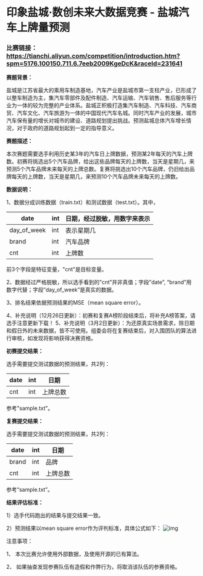 #  印象盐城·数创未来大数据竞赛 - 盐城汽车上牌量预测

### 比赛链接：https://tianchi.aliyun.com/competition/introduction.htm?spm=5176.100150.711.6.7eeb2009KgeDcK&raceId=231641

**赛题背景：**

盐城是江苏省最大的乘用车制造基地，汽车产业是盐城市第一支柱产业，已形成了以整车制造为主，集汽车零部件及配件制造、汽车运输、汽车销售、售后服务等行业为一体的较为完整的产业体系。盐城正积极打造集汽车制造、汽车科技、汽车商贸、汽车文化、汽车旅游为一体的中国现代汽车名城。同时汽车产业的发展，城市汽车保有量的增长对城市的建设、道路规划提出挑战。预测盐城总体汽车增长情况，对于政府的道路规划起到一定的指导意义。

**赛题描述：**

本次赛题需要选手利用历史某3年的汽车日上牌数据，预测某2年每天的汽车上牌数。初赛将挑选出5个汽车品牌，给出这些品牌每天的上牌数，当天是星期几，来预测5个汽车品牌未来每天的上牌总数。复赛将挑选出10个汽车品牌，仍旧给出品牌每天的上牌数，当天是星期几，来预测10个汽车品牌未来每天的上牌数。

**数据说明：** 

1、数据分成训练数据（train.txt）和测试数据（test.txt）。其中，

| date        | int  | 日期，经过脱敏，用数字来表示 |
| ----------- | ---- | ---------------------------- |
| day_of_week | int  | 表示星期几                   |
| brand       | int  | 汽车品牌                     |
| cnt         | int  | 上牌数                       |

前3个字段是特征变量，"cnt"是目标变量。

2、数据经过严格脱敏，所以选手看到的”cnt”并非真值；字段”date”, “brand”用数字代替；字段”day_of_week”是真实的数据。

3、排名结果依据预测结果的MSE（mean square error）。

4、补充说明（12月26日更新）：初赛和复赛A榜阶段结束后，将补充A榜答案，请选手注意更新下载！
5、补充说明（3月2日更新）：为还原真实场景需求，除日期和假日外的未来数据，皆不可使用。组委会将在复赛结束后，对入围团队的算法进行审核，如发现将影响获得决赛资格。

**初赛提交结果：**

选手需要提交测试数据的预测结果，共2列：

| date | int  | 日期     |
| ---- | ---- | -------- |
| cnt  | int  | 上牌总数 |

参考"sample.txt"。

**复赛提交结果：** 

选手需要提交测试数据的预测结果，共2列：

| date  | int  | 日期     |
| ----- | ---- | -------- |
| brand | int  | 品牌     |
| cnt   | int  | 上牌总数 |

参考“sample.txt”。

**结果评估标准：**

1）选手代码跑出的结果与提交结果一致。

2）预测结果以mean square error作为评判标准，具体公式如下：
![img](https://work.alibaba-inc.com/aliwork_tfs/g01_alibaba-inc_com/tfscom/TB1wWnxjf6H8KJjSspmXXb2WXXa.tfsprivate.png)

注意事项：

1、 本次比赛允许使用外部数据，及使用开源的已有算法。

2、 如果抽查发现参赛队伍有造假和作弊行为，将取消该队伍的参赛资格。